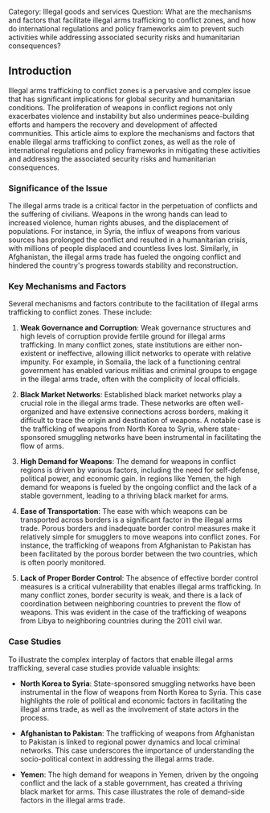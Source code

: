 Category: Illegal goods and services
Question: What are the mechanisms and factors that facilitate illegal arms trafficking to conflict zones, and how do international regulations and policy frameworks aim to prevent such activities while addressing associated security risks and humanitarian consequences?


## Introduction

Illegal arms trafficking to conflict zones is a pervasive and complex issue that has significant implications for global security and humanitarian conditions. The proliferation of weapons in conflict regions not only exacerbates violence and instability but also undermines peace-building efforts and hampers the recovery and development of affected communities. This article aims to explore the mechanisms and factors that enable illegal arms trafficking to conflict zones, as well as the role of international regulations and policy frameworks in mitigating these activities and addressing the associated security risks and humanitarian consequences.

### Significance of the Issue

The illegal arms trade is a critical factor in the perpetuation of conflicts and the suffering of civilians. Weapons in the wrong hands can lead to increased violence, human rights abuses, and the displacement of populations. For instance, in Syria, the influx of weapons from various sources has prolonged the conflict and resulted in a humanitarian crisis, with millions of people displaced and countless lives lost. Similarly, in Afghanistan, the illegal arms trade has fueled the ongoing conflict and hindered the country's progress towards stability and reconstruction.

### Key Mechanisms and Factors

Several mechanisms and factors contribute to the facilitation of illegal arms trafficking to conflict zones. These include:

1. **Weak Governance and Corruption**: Weak governance structures and high levels of corruption provide fertile ground for illegal arms trafficking. In many conflict zones, state institutions are either non-existent or ineffective, allowing illicit networks to operate with relative impunity. For example, in Somalia, the lack of a functioning central government has enabled various militias and criminal groups to engage in the illegal arms trade, often with the complicity of local officials.

2. **Black Market Networks**: Established black market networks play a crucial role in the illegal arms trade. These networks are often well-organized and have extensive connections across borders, making it difficult to trace the origin and destination of weapons. A notable case is the trafficking of weapons from North Korea to Syria, where state-sponsored smuggling networks have been instrumental in facilitating the flow of arms.

3. **High Demand for Weapons**: The demand for weapons in conflict regions is driven by various factors, including the need for self-defense, political power, and economic gain. In regions like Yemen, the high demand for weapons is fueled by the ongoing conflict and the lack of a stable government, leading to a thriving black market for arms.

4. **Ease of Transportation**: The ease with which weapons can be transported across borders is a significant factor in the illegal arms trade. Porous borders and inadequate border control measures make it relatively simple for smugglers to move weapons into conflict zones. For instance, the trafficking of weapons from Afghanistan to Pakistan has been facilitated by the porous border between the two countries, which is often poorly monitored.

5. **Lack of Proper Border Control**: The absence of effective border control measures is a critical vulnerability that enables illegal arms trafficking. In many conflict zones, border security is weak, and there is a lack of coordination between neighboring countries to prevent the flow of weapons. This was evident in the case of the trafficking of weapons from Libya to neighboring countries during the 2011 civil war.

### Case Studies

To illustrate the complex interplay of factors that enable illegal arms trafficking, several case studies provide valuable insights:

- **North Korea to Syria**: State-sponsored smuggling networks have been instrumental in the flow of weapons from North Korea to Syria. This case highlights the role of political and economic factors in facilitating the illegal arms trade, as well as the involvement of state actors in the process.

- **Afghanistan to Pakistan**: The trafficking of weapons from Afghanistan to Pakistan is linked to regional power dynamics and local criminal networks. This case underscores the importance of understanding the socio-political context in addressing the illegal arms trade.

- **Yemen**: The high demand for weapons in Yemen, driven by the ongoing conflict and the lack of a stable government, has created a thriving black market for arms. This case illustrates the role of demand-side factors in the illegal arms trade.

